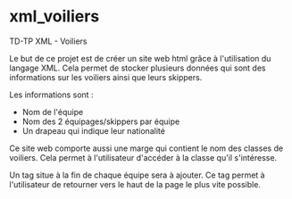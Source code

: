# xml_voiliers

TD-TP XML - Voiliers

Le but de ce projet est de créer un site web html grâce à l'utilisation du langage XML. Cela permet de stocker plusieurs données qui sont des informations sur les voiliers ainsi que leurs skippers.

Les informations sont :
  - Nom de l'équipe
  - Nom des 2 équipages/skippers par équipe
  - Un drapeau qui indique leur nationalité

Ce site web comporte aussi une marge qui contient le nom des classes de voiliers. Cela permet à l'utilisateur d'accéder à la classe qu'il s'intéresse.

Un tag <a> situe à la fin de chaque équipe sera à ajouter. Ce tag permet à l'utilisateur de retourner vers le haut de la page le plus vite possible.
